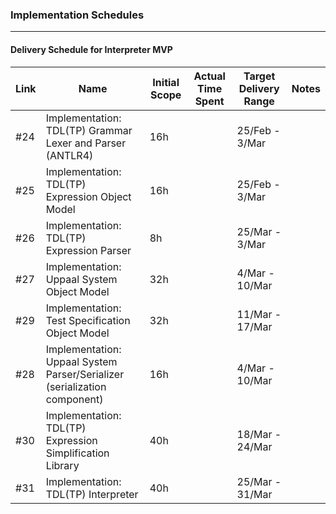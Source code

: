 ### Implementation Schedules

---

#### Delivery Schedule for Interpreter MVP

| Link | Name                                                         | Initial Scope | Actual Time Spent | Target Delivery Range | Notes |
| ---- | ------------------------------------------------------------ | ------------- | ----------------- | --------------------- | ----- |
| #24  | Implementation: TDL(TP) Grammar Lexer and Parser (ANTLR4)    | 16h           |                   | 25/Feb - 3/Mar        |       |
| #25  | Implementation: TDL(TP) Expression Object Model              | 16h           |                   | 25/Feb - 3/Mar        |       |
| #26  | Implementation: TDL(TP) Expression Parser                    | 8h            |                   | 25/Mar - 3/Mar        |       |
| #27  | Implementation: Uppaal System Object Model                   | 32h           |                   | 4/Mar - 10/Mar        |       |
| #29  | Implementation: Test Specification Object Model              | 32h           |                   | 11/Mar - 17/Mar       |       |
| #28  | Implementation: Uppaal System Parser/Serializer (serialization component) | 16h           |                   | 4/Mar - 10/Mar        |       |
| #30  | Implementation: TDL(TP) Expression Simplification Library    | 40h           |                   | 18/Mar - 24/Mar       |       |
| #31  | Implementation: TDL(TP) Interpreter                          | 40h           |                   | 25/Mar - 31/Mar       |       |

